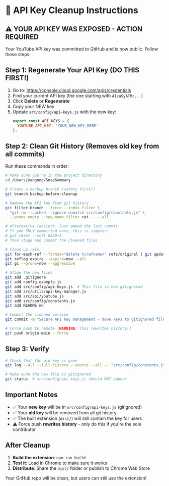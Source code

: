 # 🔐 API Key Cleanup Instructions

## ⚠️ YOUR API KEY WAS EXPOSED - ACTION REQUIRED

Your YouTube API key was committed to GitHub and is now public. Follow these steps:

## Step 1: Regenerate Your API Key (DO THIS FIRST!)

1. Go to: https://console.cloud.google.com/apis/credentials
2. Find your current API key (the one starting with `AIzaSyATMc...`)
3. Click **Delete** or **Regenerate**
4. Copy your NEW key
5. Update `src/config/api-keys.js` with the new key:
   ```javascript
   export const API_KEYS = {
     YOUTUBE_API_KEY: 'YOUR_NEW_KEY_HERE'
   };
   ```

## Step 2: Clean Git History (Removes old key from all commits)

Run these commands in order:

```bash
# Make sure you're in the project directory
cd /Users/yaogong/SnapSummary

# Create a backup branch (safety first!)
git branch backup-before-cleanup

# Remove the API key from git history
git filter-branch --force --index-filter \
  "git rm --cached --ignore-unmatch src/config/constants.js" \
  --prune-empty --tag-name-filter cat -- --all

# Alternative (easier): Just amend the last commit
# If you ONLY committed once, this is simpler:
# git reset --soft HEAD~1
# Then stage and commit the cleaned files

# Clean up refs
git for-each-ref --format="delete %(refname)" refs/original | git update-ref --stdin
git reflog expire --expire=now --all
git gc --prune=now --aggressive

# Stage the new files
git add .gitignore
git add config.example.js
git add src/config/api-keys.js  # This file is now gitignored
git add src/utils/api-key-manager.js
git add src/api/youtube.js
git add src/config/constants.js
git add README.md

# Commit the cleaned version
git commit -m "Secure API key management - move keys to gitignored file"

# Force push to remote (WARNING: This rewrites history!)
git push origin main --force
```

## Step 3: Verify

```bash
# Check that the old key is gone
git log --all --full-history --source --all -- "src/config/constants.js"

# Make sure the new file is gitignored
git status  # src/config/api-keys.js should NOT appear
```

## Important Notes

- ✅ Your **new key** will be in `src/config/api-keys.js` (gitignored)
- ✅ Your **old key** will be removed from all git history
- ✅ The built extension (`dist/`) will still contain the key for users
- ⚠️ Force push **rewrites history** - only do this if you're the sole contributor

## After Cleanup

1. **Build the extension**: `npm run build`
2. **Test it**: Load in Chrome to make sure it works
3. **Distribute**: Share the `dist/` folder or publish to Chrome Web Store

Your GitHub repo will be clean, but users can still use the extension!

